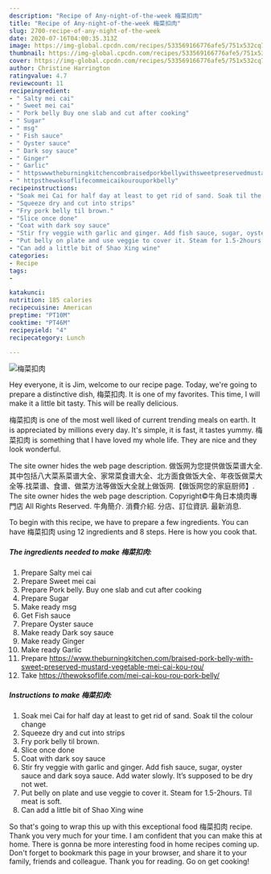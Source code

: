 ```yaml
---
description: "Recipe of Any-night-of-the-week 梅菜扣肉"
title: "Recipe of Any-night-of-the-week 梅菜扣肉"
slug: 2700-recipe-of-any-night-of-the-week
date: 2020-07-16T04:00:35.313Z
image: https://img-global.cpcdn.com/recipes/533569166776afe5/751x532cq70/梅菜扣肉-recipe-main-photo.jpg
thumbnail: https://img-global.cpcdn.com/recipes/533569166776afe5/751x532cq70/梅菜扣肉-recipe-main-photo.jpg
cover: https://img-global.cpcdn.com/recipes/533569166776afe5/751x532cq70/梅菜扣肉-recipe-main-photo.jpg
author: Christine Harrington
ratingvalue: 4.7
reviewcount: 11
recipeingredient:
- " Salty mei cai"
- " Sweet mei cai"
- " Pork belly Buy one slab and cut after cooking"
- " Sugar"
- " msg"
- " Fish sauce"
- " Oyster sauce"
- " Dark soy sauce"
- " Ginger"
- " Garlic"
- " httpswwwtheburningkitchencombraisedporkbellywithsweetpreservedmustardvegetablemeicaikourou"
- " httpsthewoksoflifecommeicaikourouporkbelly"
recipeinstructions:
- "Soak mei Cai for half day at least to get rid of sand. Soak til the colour change"
- "Squeeze dry and cut into strips"
- "Fry pork belly til brown."
- "Slice once done"
- "Coat with dark soy sauce"
- "Stir fry veggie with garlic and ginger. Add fish sauce, sugar, oyster sauce and dark soya sauce. Add water slowly. It’s supposed to be dry not wet."
- "Put belly on plate and use veggie to cover it. Steam for 1.5-2hours. Til meat is soft."
- "Can add a little bit of Shao Xing wine"
categories:
- Recipe
tags:
- 

katakunci:  
nutrition: 185 calories
recipecuisine: American
preptime: "PT10M"
cooktime: "PT46M"
recipeyield: "4"
recipecategory: Lunch

---
```



![梅菜扣肉](https://img-global.cpcdn.com/recipes/533569166776afe5/751x532cq70/梅菜扣肉-recipe-main-photo.jpg)

Hey everyone, it is Jim, welcome to our recipe page. Today, we're going to prepare a distinctive dish, 梅菜扣肉. It is one of my favorites. This time, I will make it a little bit tasty. This will be really delicious.

梅菜扣肉 is one of the most well liked of current trending meals on earth. It is appreciated by millions every day. It's simple, it is fast, it tastes yummy. 梅菜扣肉 is something that I have loved my whole life. They are nice and they look wonderful.

The site owner hides the web page description. 做饭网为您提供做饭菜谱大全.其中包括八大菜系菜谱大全、家常菜食谱大全、北方面食做饭大全、年夜饭做菜大全等.找菜谱、食谱、做菜方法等做饭大全就上做饭网.【做饭网您的家庭厨师】. The site owner hides the web page description. Copyright©牛角日本燒肉專門店 All Rights Reserved. 牛角簡介. 消費介紹. 分店、訂位資訊. 最新消息.


To begin with this recipe, we have to prepare a few ingredients. You can have 梅菜扣肉 using 12 ingredients and 8 steps. Here is how you cook that.

<!--inarticleads1-->

##### The ingredients needed to make 梅菜扣肉:

1. Prepare  Salty mei cai
1. Prepare  Sweet mei cai
1. Prepare  Pork belly. Buy one slab and cut after cooking
1. Prepare  Sugar
1. Make ready  msg
1. Get  Fish sauce
1. Prepare  Oyster sauce
1. Make ready  Dark soy sauce
1. Make ready  Ginger
1. Make ready  Garlic
1. Prepare  https://www.theburningkitchen.com/braised-pork-belly-with-sweet-preserved-mustard-vegetable-mei-cai-kou-rou/
1. Take  https://thewoksoflife.com/mei-cai-kou-rou-pork-belly/




<!--inarticleads2-->

##### Instructions to make 梅菜扣肉:

1. Soak mei Cai for half day at least to get rid of sand. Soak til the colour change
1. Squeeze dry and cut into strips
1. Fry pork belly til brown.
1. Slice once done
1. Coat with dark soy sauce
1. Stir fry veggie with garlic and ginger. Add fish sauce, sugar, oyster sauce and dark soya sauce. Add water slowly. It’s supposed to be dry not wet.
1. Put belly on plate and use veggie to cover it. Steam for 1.5-2hours. Til meat is soft.
1. Can add a little bit of Shao Xing wine




So that's going to wrap this up with this exceptional food 梅菜扣肉 recipe. Thank you very much for your time. I am confident that you can make this at home. There is gonna be more interesting food in home recipes coming up. Don't forget to bookmark this page in your browser, and share it to your family, friends and colleague. Thank you for reading. Go on get cooking!
